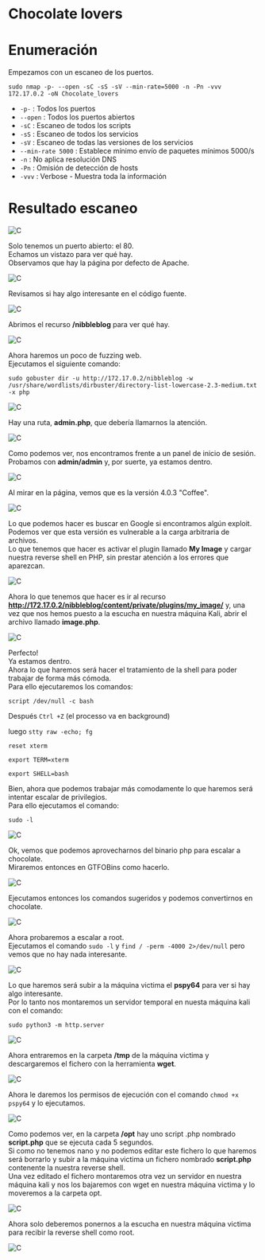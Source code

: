 # Chocolate lovers

# Enumeración

Empezamos con un escaneo de los puertos.  

`sudo nmap -p- --open -sC -sS -sV --min-rate=5000 -n -Pn -vvv 172.17.0.2 -oN Chocolate_lovers`

- `-p-` : Todos los puertos
- `--open` : Todos los puertos abiertos
- `-sC` : Escaneo de todos los scripts
- `-sS` : Escaneo de todos los servicios
- `-sV` : Escaneo de todas las versiones de los servicios
- `--min-rate 5000` : Establece mínimo envío de paquetes mínimos 5000/s
- `-n` : No aplica resolución DNS
- `-Pn` : Omisión de detección de hosts
- `-vvv` : Verbose - Muestra toda la información

# Resultado escaneo

![C](https://github.com/giustiand/DockerLabs-Writeups/blob/main/F%C3%A1cil/images/chocolate_lovers/C_1.jpg)   

Solo tenemos un puerto abierto: el 80.   
Echamos un vistazo para ver qué hay.   
Observamos que hay la página por defecto de Apache.  

![C](https://github.com/giustiand/DockerLabs-Writeups/blob/main/F%C3%A1cil/images/chocolate_lovers/C_2.jpg)     

Revisamos si hay algo interesante en el código fuente.  

![C](https://github.com/giustiand/DockerLabs-Writeups/blob/main/F%C3%A1cil/images/chocolate_lovers/C_3.jpg)     

Abrimos el recurso **/nibbleblog** para ver qué hay.  

![C](https://github.com/giustiand/DockerLabs-Writeups/blob/main/F%C3%A1cil/images/chocolate_lovers/C_4.jpg)      

Ahora haremos un poco de fuzzing web.    
Ejecutamos el siguiente comando:    

`sudo gobuster dir -u http://172.17.0.2/nibbleblog -w /usr/share/wordlists/dirbuster/directory-list-lowercase-2.3-medium.txt -x php`  

![C](https://github.com/giustiand/DockerLabs-Writeups/blob/main/F%C3%A1cil/images/chocolate_lovers/C_5.jpg)      

Hay una ruta, **admin.php**, que debería llamarnos la atención.    

![C](https://github.com/giustiand/DockerLabs-Writeups/blob/main/F%C3%A1cil/images/chocolate_lovers/C_6.jpg)       

Como podemos ver, nos encontramos frente a un panel de inicio de sesión.    
Probamos con **admin/admin** y, por suerte, ya estamos dentro.  

![C](https://github.com/giustiand/DockerLabs-Writeups/blob/main/F%C3%A1cil/images/chocolate_lovers/C_7.jpg)       

Al mirar en la página, vemos que es la versión 4.0.3 "Coffee".  

![C](https://github.com/giustiand/DockerLabs-Writeups/blob/main/F%C3%A1cil/images/chocolate_lovers/C_8.jpg)      

Lo que podemos hacer es buscar en Google si encontramos algún exploit.   
Podemos ver que esta versión es vulnerable a la carga arbitraria de archivos.   
Lo que tenemos que hacer es activar el plugin llamado **My Image** y cargar nuestra reverse shell en PHP, sin prestar atención a los errores que aparezcan.  

![C](https://github.com/giustiand/DockerLabs-Writeups/blob/main/F%C3%A1cil/images/chocolate_lovers/C_9.jpg)        

Ahora lo que tenemos que hacer es ir al recurso **http://172.17.0.2/nibbleblog/content/private/plugins/my_image/** y, una vez que nos hemos puesto a la escucha en nuestra máquina Kali, abrir el archivo llamado **image.php**.    

![C](https://github.com/giustiand/DockerLabs-Writeups/blob/main/F%C3%A1cil/images/chocolate_lovers/C_10.jpg)        

Perfecto!  
Ya estamos dentro.  
Ahora lo que haremos será hacer el tratamiento de la shell para poder trabajar de forma más cómoda.  
Para ello ejecutaremos los comandos:  

`script /dev/null -c bash` 

Después `Ctrl +Z` (el processo va en background)  

luego `stty raw -echo; fg` 

`reset xterm`

`export TERM=xterm`

`export SHELL=bash`  

Bien, ahora que podemos trabajar más comodamente lo que haremos será intentar escalar de privilegios.  
Para ello ejecutamos el comando:  

`sudo -l`  

![C](https://github.com/giustiand/DockerLabs-Writeups/blob/main/F%C3%A1cil/images/chocolate_lovers/C_11.jpg)     

Ok, vemos que podemos aprovecharnos del binario php para escalar a chocolate.  
Miraremos entonces en GTFOBins como hacerlo.  

![C](https://github.com/giustiand/DockerLabs-Writeups/blob/main/F%C3%A1cil/images/chocolate_lovers/C_12.jpg)       

Ejecutamos entonces los comandos sugeridos y podemos convertirnos en chocolate.  

![C](https://github.com/giustiand/DockerLabs-Writeups/blob/main/F%C3%A1cil/images/chocolate_lovers/C_13.jpg)         

Ahora probaremos a escalar a root.  
Ejecutamos el comando `sudo -l` y `find / -perm -4000 2>/dev/null` pero vemos que no hay nada interesante.  

![C](https://github.com/giustiand/DockerLabs-Writeups/blob/main/F%C3%A1cil/images/chocolate_lovers/C_14.jpg)   

Lo que haremos será subir a la máquina victima el **pspy64** para ver si hay algo interesante.  
Por lo tanto nos montaremos un servidor temporal en nuesta máquina kali con el comando:  

`sudo python3 -m http.server`

![C](https://github.com/giustiand/DockerLabs-Writeups/blob/main/F%C3%A1cil/images/chocolate_lovers/C_15.jpg)     

Ahora entraremos en la carpeta **/tmp** de la máquina victima y descargaremos el fichero con la herramienta **wget**.  

![C](https://github.com/giustiand/DockerLabs-Writeups/blob/main/F%C3%A1cil/images/chocolate_lovers/C_16.jpg)       

Ahora le daremos los permisos de ejecución con el comando `chmod +x pspy64` y lo ejecutamos.  

![C](https://github.com/giustiand/DockerLabs-Writeups/blob/main/F%C3%A1cil/images/chocolate_lovers/C_17.jpg)    

Como podemos ver, en la carpeta **/opt** hay uno script .php nombrado **script.php** que se ejecuta cada 5 segundos.  
Si como no tenemos nano y no podemos editar este fichero lo que haremos será borrarlo y subir a la máquina victima un fichero nombrado **script.php** contenente la nuestra reverse shell.  
Una vez editado el fichero montaremos otra vez un servidor en nuestra máquina kali y nos los bajaremos con wget en nuestra máquina victima y lo moveremos a la carpeta opt.  

![C](https://github.com/giustiand/DockerLabs-Writeups/blob/main/F%C3%A1cil/images/chocolate_lovers/C_18.jpg)    

Ahora solo deberemos ponernos a la escucha en nuestra máquina victima para recibir la reverse shell como root.  

![C](https://github.com/giustiand/DockerLabs-Writeups/blob/main/F%C3%A1cil/images/chocolate_lovers/C_19.jpg)      

















